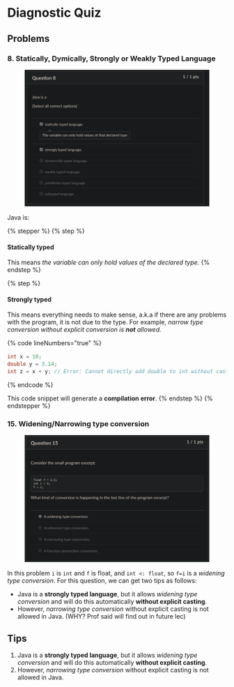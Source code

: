 # Diagnostic Quiz

## Problems

### 8. Statically, Dymically, Strongly or Weakly Typed Language

<figure><img src="../../../.gitbook/assets/lec01-quiz-Q8.png" alt="" width="563"><figcaption></figcaption></figure>

Java is:

{% stepper %}
{% step %}
#### **Statically typed**

This means _the variable can only hold values of the declared type._
{% endstep %}

{% step %}
#### **Strongly typed**

This means everything needs to make sense, a.k.a if there are any problems with the program, it is not due to the type. For example, _narrow type conversion without explicit conversion is **not** allowed._

{% code lineNumbers="true" %}
```java
int x = 10;
double y = 3.14;
int z = x + y; // Error: Cannot directly add double to int without casting
```
{% endcode %}

This code snippet will generate a **compilation error**.
{% endstep %}
{% endstepper %}

### 15. Widening/Narrowing type conversion

<figure><img src="../../../.gitbook/assets/lec01-quiz-Q15.png" alt="" width="563"><figcaption></figcaption></figure>

In this problem `i` is `int` and `f` is float, and `int <: float`, so `f=i` is a _widening type conversion_. For this question, we can get two tips as follows:&#x20;

* Java is a **strongly typed language**, but it allows _widening type conversion_ and will do this automatically **without explicit casting**.
* However, _narrowing type conversion_ without explicit casting is not allowed in Java. (WHY? Prof said will find out in future lec)

## Tips

1. Java is a **strongly typed language**, but it allows _widening type conversion_ and will do this automatically **without explicit casting**.
2. However, _narrowing type conversion_ without explicit casting is not allowed in Java.
